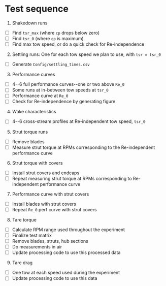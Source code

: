 # Test sequence

1. Shakedown runs
  - [ ] Find `tsr_max` (where `cp` drops below zero)
  - [ ] Find `tsr_0` (where `cp` is maximum)
  - [ ] Find max tow speed, or do a quick check for Re-independence
2. Settling runs: One for each tow speed we plan to use, with
   `tsr = tsr_0`
  - [ ] Generate `Config/settling_times.csv`
3. Performance curves
  - [ ] 4--6 full performance curves--one or two above `Re_0`
  - [ ] Some runs at in-between tow speeds at `tsr_0`
  - [ ] Performance curve at `Re_0`
  - [ ] Check for Re-independence by generating figure
4. Wake characteristics
  - [ ] 4--6 cross-stream profiles at Re-independent tow speed, `tsr_0`
5. Strut torque runs
  - [ ] Remove blades
  - [ ] Measure strut torque at RPMs corresponding to the Re-independent
        performance curve
6. Strut torque with covers
  - [ ] Install strut covers and endcaps
  - [ ] Repeat measuring strut torque at RPMs corresponding to 
        Re-independent performance curve
7. Performance curve with strut covers
  - [ ] Install blades with strut covers
  - [ ] Repeat `Re_0` perf curve with strut covers
8. Tare torque
  - [ ] Calculate RPM range used throughout the experiment
  - [ ] Finalize test matrix
  - [ ] Remove blades, struts, hub sections
  - [ ] Do measurements in air
  - [ ] Update processing code to use this processed data
9. Tare drag
  - [ ] One tow at each speed used during the experiment
  - [ ] Update processing code to use this data
